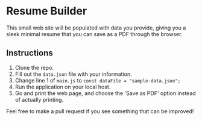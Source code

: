 # Resume Builder

This small web site will be populated with data you provide, giving you a sleek minimal resume that you can save as a PDF through the browser.

## Instructions

1. Clone the repo.
2. Fill out the `data.json` file with your information.
3. Change line 1 of `main.js` to `const dataFile = "sample-data.json";`
4. Run the application on your local host.
5. Go and print the web page, and choose the 'Save as PDF' option instead of actually printing.

Feel free to make a pull request if you see something that can be improved!
